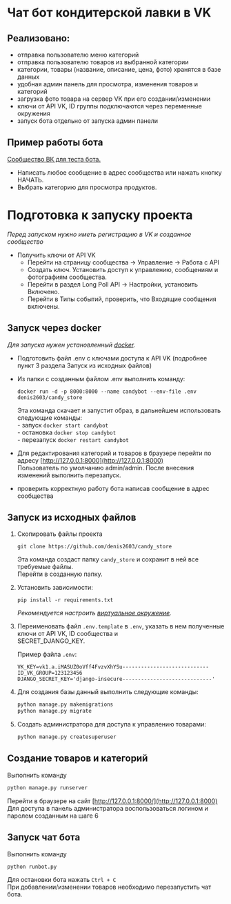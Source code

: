 Чат бот кондитерской лавки в VK
===============================

Реализовано:
-----------
 - отправка пользователю меню категорий
 - отправка пользователю товаров из выбранной категории
 - категории, товары (название, описание, цена, фото) хранятся в базе данных
 - удобная админ панель для просмотра, изменения товаров и категорий 
 - загрузка фото товара на сервер VK при его создании/изменении
 - ключи от API VK, ID группы подключаются через переменные окружения
 - запуск бота отдельно от запуска админ панели

Пример работы бота
------------------
[Сообщество ВК для теста бота.](https://vk.com/public216081156)  
- Написать любое сообщение в адрес сообщества или нажать кнопку НАЧАТЬ.  
- Выбрать категорию для просмотра продуктов.

Подготовка к запуску проекта
============================
*Перед запуском нужно иметь регистрацию в VK и созданное сообщество*

-  Получить ключи от API VK
     - Перейти на страницу сообщества -> Управление -> Работа с API
     - Создать ключ. Установить доступ к управлению, сообщениям и фотографиям сообщества.
     - Перейти в раздел Long Poll API -> Настройки, установить Включено.
     - Перейти в Типы событий, проверить, что Входящие сообщения включены.
 
Запуск через docker
-------------------
*Для запуска нужен установленный [docker](https://www.docker.com/).*  

 - Подготовить файл .env с ключами доступа к API VK (подробнее пункт 3 раздела Запуск из исходных файлов)

 - Из папки с созданным файлом .env выполнить команду:  

      ```commandline
      docker run -d -p 8000:8000 --name candybot --env-file .env denis2603/candy_store
      ```  
      Эта команда скачает и запустит образ, в дальнейшем использовать следующие команды:  
       - запуск `docker start candybot`  
       - остановка  `docker stop candybot`  
       - перезапуск  `docker restart candybot`  

 - Для редактирования категорий и товаров в браузере перейти по адресу [http://127.0.0.1:8000](http://127.0.0.1:8000)  
   Пользователь по умолчанию admin/admin. После внесения изменений выполнить перезапуск. 
 - проверить корректную работу бота написав сообщение в адрес сообщества 


Запуск из исходных файлов
-------------------------

1. Скопировать файлы проекта
    ```commandline
    git clone https://github.com/denis2603/candy_store
    ```
    Эта команда создаст папку `candy_store`  и сохранит в ней все требуемые файлы.  
    Перейти в созданную папку. 
    
   

2. Установить зависимости:
    ```commandline
    pip install -r requirements.txt
    ```
    *Рекомендуется настроить [виртуальное окружение](https://docs.python.org/3/library/venv.html).*

3. Переименовать файл `.env.template` в `.env`, указать в нем полученные ключи от API VK, ID сообщества и  
SECRET_DJANGO_KEY.

    Пример файла `.env`:
    ```dotenv
    VK_KEY=vk1.a.iMASUZ0oVff4FvzvXhYSu----------------------------
    ID_VK_GROUP=123123456
    DJANGO_SECRET_KEY='django-insecure-----------------------------'
    ```
   
4. Для создания базы данный выполнить следующие команды:

    ```bash
    python manage.py makemigrations
    python manage.py migrate
    ```

5. Создать администратора для доступа к управлению товарами:

    ```bash
    python manage.py createsuperuser
    ```

Создание товаров и категорий
----------------------------

Выполнить команду

```bash
python manage.py runserver
```

Перейти в браузере на сайт [http://127.0.0.1:8000/](http://127.0.0.1:8000)  
Для доступа в панель администратора воспользоваться логином и паролем созданным на шаге 6

Запуск чат бота
---------------
Выполнить команду

```bash
python runbot.py
```
Для остановки бота нажать `Ctrl + C`  
При добавлении/изменении товаров необходимо перезапустить чат бота. 
